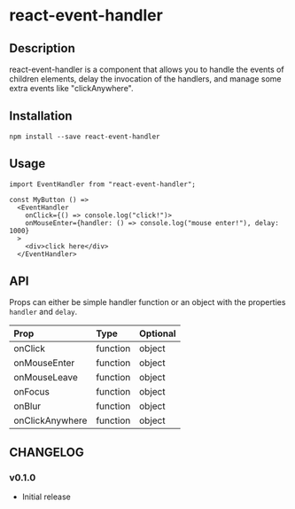 # react-event-handler

## Description

react-event-handler is a component that allows you to handle the events of children elements, delay the invocation of
the handlers, and manage some extra events like "clickAnywhere".

## Installation

```
npm install --save react-event-handler
```

## Usage
```
import EventHandler from "react-event-handler";

const MyButton () =>
  <EventHandler
    onClick={() => console.log("click!")>
    onMouseEnter={handler: () => console.log("mouse enter!"), delay: 1000}
  >
    <div>click here</div>
  </EventHandler>
```


## API

Props can either be simple handler function or an object with the properties `handler` and `delay`.

| Prop            | Type            | Optional |
|:----------------|:----------------|:---------|
| onClick         | function|object |    yes   |
| onMouseEnter    | function|object |    yes   |
| onMouseLeave    | function|object |    yes   |
| onFocus         | function|object |    yes   |
| onBlur          | function|object |    yes   |
| onClickAnywhere | function|object |    yes   |

## CHANGELOG

### v0.1.0

* Initial release
